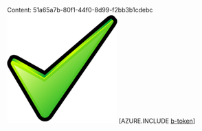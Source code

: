 Content: 51a65a7b-80f1-44f0-8d99-f2bb3b1cdebc![image](d345898f-9093-457a-9b6c-6c9cf42c4063.png)
[AZURE.INCLUDE [b-token](213dea89-cb4d-4f98-82d7-ff4429b0a796.md)]
